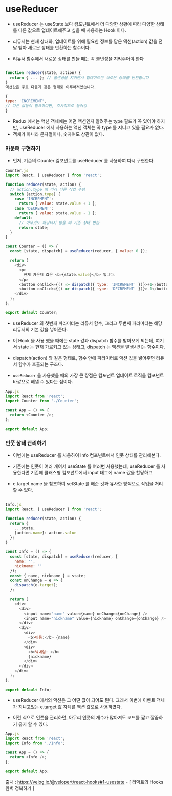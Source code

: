 <h1> useReducer </h1>

- useReducer 는 useState 보다 컴포넌트에서 더 다양한 상황에 따라 다양한 상태를 다른 값으로 업데이트해주고 싶을 때 사용하는 Hook 이다.

- 리듀서는 현재 상태와, 업데이트를 위해 필요한 정보를 담은 액션(action) 값을 전달 받아 새로운 상태를 반환하는 함수이다. 

- 리듀서 함수에서 새로운 상태를 만들 때는 꼭 불변성을 지켜주어야 한다

```javascript

function reducer(state, action) {
  return { ... }; // 불변성을 지키면서 업데이트한 새로운 상태를 반환합니다
}
액션값은 주로 다음과 같은 형태로 이루어져있습니다.

{
type: 'INCREMENT',
// 다른 값들이 필요하다면, 추가적으로 들어감
}

```

- Redux 에서는 액션 객체에는 어떤 액션인지 알려주는 type 필드가 꼭 있어야 하지만, useReducer 에서 사용하는 액션 객체는 꼭 type 를 지니고 있을 필요가 없다.
- 객체가 아니라 문자열이나, 숫자여도 상관이 없다.

<h3> 카운터 구현하기 </h3>

- 먼저, 기존의 Counter 컴포넌트를 useReducer 를 사용하여 다시 구현한다.

```javascript
Counter.js
import React, { useReducer } from 'react';

function reducer(state, action) {
  // action.type 에 따라 다른 작업 수행
  switch (action.type) {
    case 'INCREMENT':
      return { value: state.value + 1 };
    case 'DECREMENT':
      return { value: state.value - 1 };
    default:
      // 아무것도 해당되지 않을 때 기존 상태 반환
      return state;
  }
}

const Counter = () => {
  const [state, dispatch] = useReducer(reducer, { value: 0 });

  return (
    <div>
      <p>
        현재 카운터 값은 <b>{state.value}</b> 입니다.
      </p>
      <button onClick={() => dispatch({ type: 'INCREMENT' })}>+1</button>
      <button onClick={() => dispatch({ type: 'DECREMENT' })}>-1</button>
    </div>
  );
};

export default Counter;

```

- useReducer 의 첫번째 파라미터는 리듀서 함수, 그리고 두번째 파라미터는 해당 리듀서의 기본 값을 넣어준다. 
- 이 Hook 을 사용 했을 때에는 state 값과 dispatch 함수를 받아오게 되는데, 여기서 state 는 현재 가르키고 있는 상태고, dispatch 는 액션을 발생시키는 함수이다. 
- dispatch(action) 와 같은 형태로, 함수 안에 파라미터로 액션 값을 넣어주면 리듀서 함수가 호출되는 구조다.

- `useReducer` 을 사용했을 때의 가장 큰 장점은 컴포넌트 업데이트 로직을 컴포넌트 바깥으로 빼낼 수 있다는 점이다.

``` javascript
App.js
import React from 'react';
import Counter from './Counter';

const App = () => {
  return <Counter />;
};

export default App;

```

<h3> 인풋 상태 관리하기 </h3>
  
- 이번에는 useReducer 를 사용하여 Info 컴포넌트에서 인풋 상태를 관리해본다.

- 기존에는 인풋이 여러 개여서 useState 를 여러번 사용했는데, useReducer 를 사용한다면 기존에 클래스형 컴포넌트에서 input 태그에 name 값을 할당하고 
- e.target.name 을 참조하여 setState 를 해준 것과 유사한 방식으로 작업을 처리 할 수 있다.

```javascript
  
Info.js
import React, { useReducer } from 'react';

function reducer(state, action) {
  return {
    ...state,
    [action.name]: action.value
  };
}

const Info = () => {
  const [state, dispatch] = useReducer(reducer, {
    name: '',
    nickname: ''
  });
  const { name, nickname } = state;
  const onChange = e => {
    dispatch(e.target);
  };

  return (
    <div>
      <div>
        <input name="name" value={name} onChange={onChange} />
        <input name="nickname" value={nickname} onChange={onChange} />
      </div>
      <div>
        <div>
          <b>이름:</b> {name}
        </div>
        <div>
          <b>닉네임: </b>
          {nickname}
        </div>
      </div>
    </div>
  );
};

export default Info;
  ```
  
- useReducer 에서의 액션은 그 어떤 값이 되어도 된다. 그래서 이번에 이벤트 객체가 지니고있는 e.target 값 자체를 액션 값으로 사용하였다.

- 이런 식으로 인풋을 관리하면, 아무리 인풋의 개수가 많아져도 코드를 짧고 깔끔하기 유지 할 수 있다.

``` javascript
App.js
import React from 'react';
import Info from './Info';

const App = () => {
  return <Info />;
};

export default App;
```

출처 : https://velog.io/@velopert/react-hooks#1-usestate - [ 리액트의 Hooks 완벽 정복하기 ]
